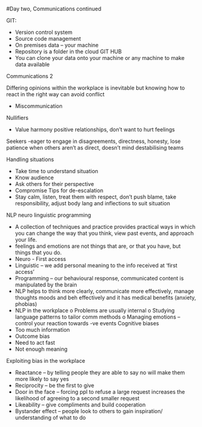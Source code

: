 #Day two, Communications continued

GIT:
-	Version control system 
-	Source code management
-	On premises data – your machine
-	Repository is a folder in the cloud
GIT HUB
-	You can clone your data onto your machine or any machine to make data available

Communications 2

Differing opinions within the workplace is inevitable but knowing how to react in the right way can avoid conflict
-	Miscommunication

Nullifiers
-	Value harmony positive relationships, don’t want to hurt feelings

Seekers
-eager to engage in disagreements, directness, honesty, lose patience when others aren’t as direct, doesn’t mind destabilising teams

Handling situations
-	Take time to understand situation
-	Know audience
-	Ask others for their perspective
-	Compromise
Tips for de-escalation
-	Stay calm, listen, treat them with respect, don’t push blame, take responsibility, adjust body lang and inflections to suit situation

NLP neuro linguistic programming
-	A collection of techniques and practice provides practical ways in which you can change the way that you think, view past events, and approach your life.
-	 feelings and emotions are not things that are, or that you have, but things that you do.
-	Neuro - First access
-	Linguistic – we add personal meaning to the info received at ‘first access’
-	Programming – our behavioural response, communicated content is manipulated by the brain
-	NLP helps to think more clearly, communicate more effectively, manage thoughts moods and beh effectively and it has medical benefits (anxiety, phobias)
-	NLP in the workplace
o	Problems are usually internal
o	Studying language patterns to tailor comm methods
o	Managing emotions – control your reaction towards -ve events
Cognitive biases
-	Too much information 
-	Outcome bias
-	Need to act fast
-	Not enough meaning

Exploiting bias in the workplace
-	Reactance – by telling people they are able to say no will make them more likely to say yes
-	Reciprocity – be the first to give
-	Door in the face – forcing ppl to refuse a large request increases the likelihood of agreeing to a second smaller request
-	Likeability – give compliments and build cooperation
-	Bystander effect – people look to others to gain inspiration/ understanding of what to do

